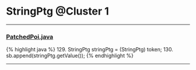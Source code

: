# StringPtg @Cluster 1

***

### [PatchedPoi.java](https://searchcode.com/codesearch/view/72854649/)
{% highlight java %}
129. StringPtg stringPtg = (StringPtg) token;
130. sb.append(stringPtg.getValue());
{% endhighlight %}

***


